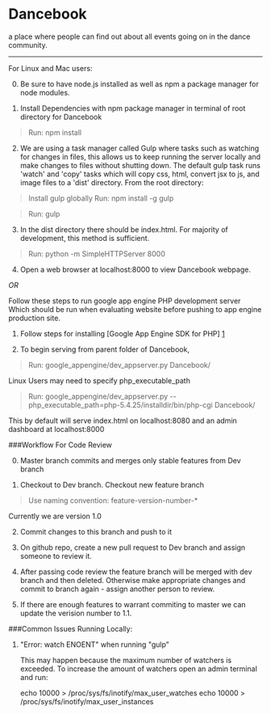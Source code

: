# Dancebook

a place where people can find out about all events going on in the dance community. 

---

For Linux and Mac users: 

0) Be sure to have node.js installed as well as npm a package manager for node modules.

1) Install Dependencies with npm package manager in terminal of root directory for Dancebook

 >Run: npm install
  
2) We are using a task manager called Gulp where tasks such as watching for changes in files,
this allows us to keep running the server locally and make changes to files without shutting down.
The default gulp task runs 'watch' and 'copy' tasks which will copy css, html, convert jsx to js, and image files
to a 'dist' directory. From the root directory:

 >Install gulp globally Run: npm install -g gulp 

 >Run: gulp

3) In the dist directory there should be index.html. For majority of development, this method is sufficient.

 >Run: python -m SimpleHTTPServer 8000 
  
4) Open a web browser at localhost:8000 to view Dancebook webpage.

*OR*

Follow these steps to run google app engine PHP development server
Which should be run when evaluating website before pushing to app engine production site. 

1) Follow steps for installing [Google App Engine SDK for PHP] [1] 

2) To begin serving from parent folder of Dancebook,

>Run: google_appengine/dev_appserver.py Dancebook/

Linux Users may need to specify php_executable_path 

>Run: google_appengine/dev_appserver.py --php_executable_path=php-5.4.25/installdir/bin/php-cgi Dancebook/

This by default will serve index.html on localhost:8080 and an admin dashboard at localhost:8000 

[1]: https://cloud.google.com/appengine/downloads#Google_App_Engine_SDK_for_PHP "Google App Engine SDK for PHP"

###Workflow For Code Review

0) Master branch commits and merges only stable features from Dev branch

1) Checkout to Dev branch. Checkout new feature branch

> Use naming convention: feature-version-number-* 

Currently we are version 1.0

2) Commit changes to this branch and push to it

3) On github repo, create a new pull request to Dev branch and assign someone to review it. 

4) After passing code review the feature branch will be merged with dev branch and then deleted. 
Otherwise make appropriate changes and commit to branch again - assign another person to review. 

5) If there are enough features to warrant commiting to master we can update the verision number to 1.1.  

###Common Issues Running Locally:

1) "Error: watch ENOENT" when running "gulp"

	This may happen because the maximum number of watchers is exceeded. 
	To increase the amount of watchers open an admin terminal and run:

	echo 10000 > /proc/sys/fs/inotify/max_user_watches
	echo 10000 > /proc/sys/fs/inotify/max_user_instances

